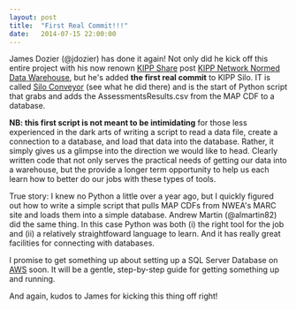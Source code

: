 ```yaml
---
layout: post
title:  "First Real Commit!!!"
date:   2014-07-15 22:00:00
---
```


James Dozier (@jdozier) has done it again!  Not only did he kick off this entire project with his now renown [KIPP Share](http://www.kippshare.org) post [KIPP Network Normed Data Warehouse](https://www.kippshare.org/message/12867#12867), but he's added **the first real commit** to KIPP Silo. IT is called [Silo Conveyor](https://github.com/kippdata/silo/tree/master/scripts/Silo%20Conveyor) (see what he did there) and is the start of Python script that grabs and adds the AssessmentsResults.csv from the MAP CDF to a database. 

**NB: this first script is not meant to be intimidating** for those less experienced in the dark arts of writing a script to read a data file, create a connection to a database, and load that data into the database.  Rather, it simply gives us a glimpse into the direction we would like to head. Clearly written code that not only serves the practical needs of getting our data into a warehouse, but the provide a longer term opportunity to help us each learn how to better do our jobs with these types of tools. 

True story: I knew no Python a little over a year ago, but I quickly figured out how to write a simple script that pulls MAP CDFs from NWEA's MARC site and loads them into a simple database.  Andrew Martin (@almartin82) did the same thing. In this case Python was both (i) the right tool for the job and (ii) a relatively straightfoward language to learn.  And it has really great facilities for connecting with databases.  

I promise to get something up about setting up a SQL Server Database on [AWS](https://aws.amazon.com) soon.  It will be a gentle, step-by-step guide for getting something up and running. 

And again, kudos to James for kicking this thing off right!

